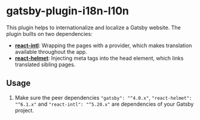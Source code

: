 # gatsby-plugin-i18n-l10n

This plugin helps to internationalize and localize a Gatsby website. The plugin builts on two dependencies:

 - [**react-intl**](https://formatjs.io/docs/react-intl/): Wrapping the pages with a provider, which makes translation available throughout the app.
 - [**react-helmet**](https://github.com/nfl/react-helmet): Injecting meta tags into the head element, which links translated sibling pages.

## Usage

1. Make sure the peer dependencies `"gatsby": "^4.0.x"`, `"react-helmet": "^6.1.x"` and `"react-intl": "^5.20.x"` are dependencies of your Gatsby project.
